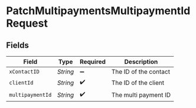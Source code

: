 # PatchMultipaymentsMultipaymentIdRequest


## Fields

| Field                 | Type                  | Required              | Description           |
| --------------------- | --------------------- | --------------------- | --------------------- |
| `xContactID`          | *String*              | :heavy_minus_sign:    | The ID of the contact |
| `clientId`            | *String*              | :heavy_check_mark:    | The ID of the client  |
| `multipaymentId`      | *String*              | :heavy_check_mark:    | The multi payment ID  |